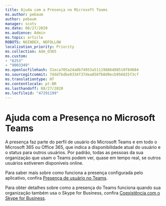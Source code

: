 ```yaml
---
title: Ajuda com a Presença no Microsoft Teams
ms.author: pebaum
author: pebaum
manager: scotv
ms.date: 08/27/2020
ms.audience: Admin
ms.topic: article
ROBOTS: NOINDEX, NOFOLLOW
localization_priority: Priority
ms.collection: Adm_O365
ms.custom:
- "6253"
- "9003349"
ms.openlocfilehash: 51eca705a24a0b74953a51119886d88510f84084
ms.sourcegitcommit: 7ddd7bdbe9334f37dea850fb0d9ecb956825f3cf
ms.translationtype: HT
ms.contentlocale: pt-BR
ms.lasthandoff: 08/27/2020
ms.locfileid: "47291199"
---
```

# <a name="help-with-presence-in-microsoft-teams"></a>Ajuda com a Presença no Microsoft Teams

A presença faz parte do perfil de usuário do Microsoft Teams e em todo o Microsoft 365 ou Office 365, que indica a disponibilidade atual do usuário e o status para outros usuários. Por padrão, todas as pessoas da sua organização que usam o Teams podem ver, quase em tempo real, se outros usuários estiverem disponíveis online.

Para saber mais sobre como funciona a presença configurada pelo aplicativo, confira [Presença de usuário no Teams](https://docs.microsoft.com/microsoftteams/presence-admins).

Para obter detalhes sobre como a presença do Teams funciona quando sua organização também usa o Skype for Business, confira [Coexistência com o Skype for Business](https://docs.microsoft.com/microsoftteams/coexistence-chat-calls-presence#presence).
